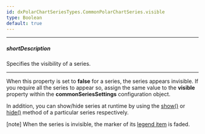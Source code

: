 ```yaml
---
id: dxPolarChartSeriesTypes.CommonPolarChartSeries.visible
type: Boolean
default: true
---
```

---
##### shortDescription
Specifies the visibility of a series.

---
When this property is set to **false** for a series, the series appears invisible. If you require all the series to appear so, assign the same value to the **visible** property within the **commonSeriesSettings** configuration object.

In addition, you can show/hide series at runtime by using the [show()](/api-reference/10%20UI%20Components/BaseChart/7%20Chart%20Elements/Series/3%20Methods/show().md '/Documentation/ApiReference/UI_Components/dxPolarChart/Chart_Elements/Series/Methods/#show') or [hide()](/api-reference/10%20UI%20Components/BaseChart/7%20Chart%20Elements/Series/3%20Methods/hide().md '/Documentation/ApiReference/UI_Components/dxPolarChart/Chart_Elements/Series/Methods/#hide') method of a particular series respectively.

[note] When the series is invisible, the marker of its [legend item](/concepts/05%20UI%20Components/PolarChart/10%20Visual%20Elements/120%20Legend.md '/Documentation/Guide/UI_Components/PolarChart/Visual_Elements/#Legend') is faded.